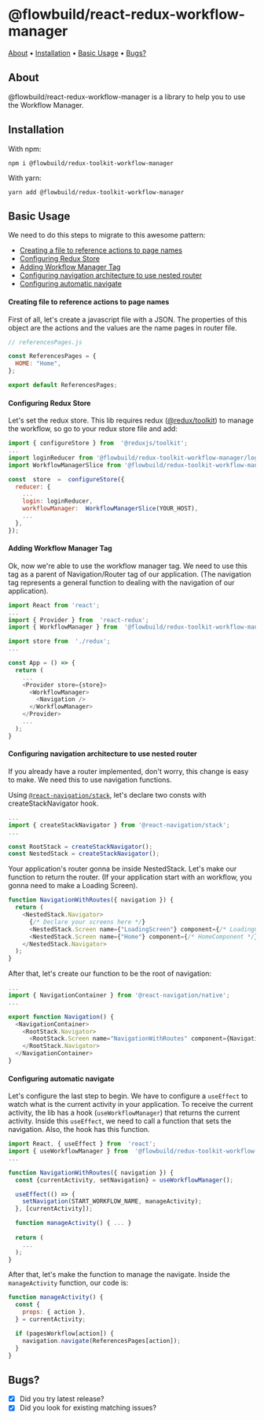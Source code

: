 # @flowbuild/react-redux-workflow-manager

[About](#about) • [Installation](#installation) • [Basic Usage](#basic-usage) • [Bugs?](#bugs)

## About

@flowbuild/react-redux-workflow-manager is a library to help you to use the Workflow Manager.

## Installation

With npm:

    npm i @flowbuild/redux-toolkit-workflow-manager

With yarn:

    yarn add @flowbuild/redux-toolkit-workflow-manager

## Basic Usage

We need to do this steps to migrate to this awesome pattern:

- [Creating a file to reference actions to page names](#creating-file-to-reference-actions-to-page-names)
- [Configuring Redux Store](#configuring-redux-store)
- [Adding Workflow Manager Tag](#adding-workflow-manager-tag)
- [Configuring navigation architecture to use nested router](#configuring-navigation-architecture-to-use-nested-router)
- [Configuring automatic navigate](#configuring-automatic-navigate)

#### Creating file to reference actions to page names

First of all, let's create a javascript file with a JSON. The properties of this object are the actions and the values are the name pages in router file.

```javascript
// referencesPages.js

const ReferencesPages = {
  HOME: "Home",
};

export default ReferencesPages;
```

#### Configuring Redux Store

Let's set the redux store. This lib requires redux ([@redux/toolkit](https://redux-toolkit.js.org/introduction/getting-started)) to manage the workflow, so go to your redux store file and add:

```javascript
import { configureStore } from  '@reduxjs/toolkit';
...
import loginReducer from '@flowbuild/redux-toolkit-workflow-manager/login.slice';
import WorkflowManagerSlice from '@flowbuild/redux-toolkit-workflow-manager/workflowManager.slice';

const  store  =  configureStore({
  reducer: {
    ...
    login: loginReducer,
    workflowManager:  WorkflowManagerSlice(YOUR_HOST),
    ...
  },
});
```

#### Adding Workflow Manager Tag

Ok, now we're able to use the workflow manager tag. We need to use this tag as a parent of Navigation/Router tag of our application. (The navigation tag represents a general function to dealing with the navigation of our application).

```javascript
import React from 'react';
...
import { Provider } from  'react-redux';
import { WorkflowManager } from  '@flowbuild/redux-toolkit-workflow-manager';

import store from  './redux';
...

const App = () => {
  return (
    ...
    <Provider store={store}>
      <WorkflowManager>
        <Navigation />
      </WorkflowManager>
    </Provider>
    ...
  );
}
```

#### Configuring navigation architecture to use nested router

If you already have a router implemented, don't worry, this change is easy to make. We need this to use navigation functions.

Using [`@react-navigation/stack`](https://reactnavigation.org/docs/getting-started), let's declare two consts with createStackNavigator hook.

```javascript
...
import { createStackNavigator } from '@react-navigation/stack';
...

const RootStack = createStackNavigator();
const NestedStack = createStackNavigator();
```

Your application's router gonna be inside NestedStack. Let's make our function to return the router. (If your application start with an workflow, you gonna need to make a Loading Screen).

```javascript
function NavigationWithRoutes({ navigation }) {
  return (
    <NestedStack.Navigator>
      {/* Declare your screens here */}
      <NestedStack.Screen name={"LoadingScreen"} component={/* LoadingComponent */} />
      <NestedStack.Screen name={"Home"} component={/* HomeComponent */} />
    </NestedStack.Navigator>
  );
}
```

After that, let's create our function to be the root of navigation:

```javascript
...
import { NavigationContainer } from '@react-navigation/native';
...

export function Navigation() {
  <NavigationContainer>
    <RootStack.Navigator>
      <RootStack.Screen name="NavigationWithRoutes" component={NavigationWithRoutes} />
    </RootStack.Navigator>
  </NavigationContainer>
}
```

#### Configuring automatic navigate

Let's configure the last step to begin. We have to configure a `useEffect` to watch what is the current activity in your application. To receive the current activity, the lib has a hook (`useWorkflowManager`) that returns the current activity. Inside this `useEffect`, we need to call a function that sets the navigation. Also, the hook has this function.

```javascript
import React, { useEffect } from  'react';
import { useWorkflowManager } from  '@flowbuild/redux-toolkit-workflow-manager/useWorkflowManager';
...

function NavigationWithRoutes({ navigation }) {
  const {currentActivity, setNavigation} = useWorkflowManager();

  useEffect(() => {
    setNavigation(START_WORKFLOW_NAME, manageActivity);
  }, [currentActivity]);

  function manageActivity() { ... }
 
  return (
    ...
  );
}
```

After that, let's make the function to manage the navigate. Inside the `manageActivity` function, our code is:

```javascript
function manageActivity() {
  const {
    props: { action },
  } = currentActivity;

  if (pagesWorkflow[action]) {
    navigation.navigate(ReferencesPages[action]);
  }
}
```

## Bugs?

- [x] Did you try latest release?
- [x] Did you look for existing matching issues?
